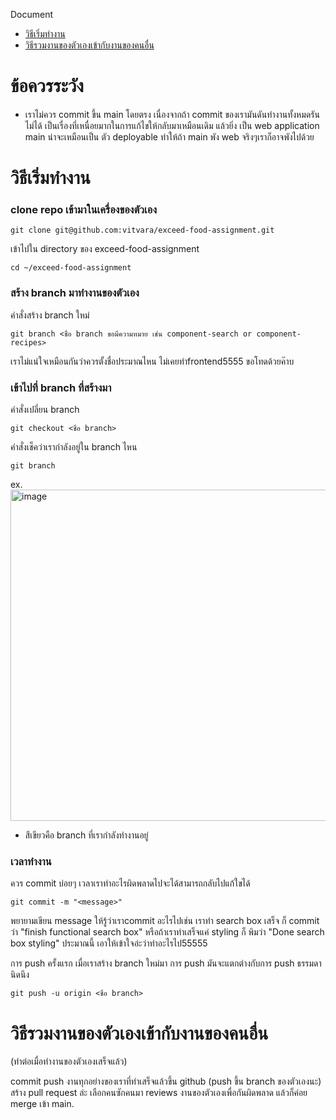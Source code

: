 Document

- [วิธีเริ่มทำงาน](วิธีเริ่มทำงาน)
- [วิธีรวมงานของตัวเองเข้ากับงานของคนอื่น](วิธีรวมงานของตัวเองเข้ากับงานของคนอื่น)

# ข้อควรระวัง
- เราไม่ควร commit ขึ้น main โดยตรง เนื่องจากถ้า commit ของเรามันดันทำงานทั้งหมดรันไม่ได้ เป็นเรื่องที่เหนื่อยมากในการแก้ไขให้กลับมาเหมือนเดิม
แล้วยิ่ง เป็น web application main น่าจะเหมือนเป็น ตัว deployable ทำให้ถ้า main พัง web จริงๆเราก็อาจพังไปด้วย

# วิธีเริ่มทำงาน
### clone repo เข้ามาในเครื่องของตัวเอง
```
git clone git@github.com:vitvara/exceed-food-assignment.git
```
เข้าไปใน directory ของ exceed-food-assignment
```
cd ~/exceed-food-assignment
```
### สร้าง branch มาทำงานของตัวเอง

คำสั่งสร้าง branch ใหม่
```
git branch <ชื่อ branch ขอมีความหมาย เช่น component-search or component-recipes>
```
เราไม่แน่ใจเหมือนกันว่าควรตั้งชื่อประมาณไหน ไม่เคยทำfrontend5555 ขอโทดด้วยค๊าบ
### เข้าไปที่ branch ที่สร้างมา

คำสั่งเปลี่ยน branch
```
git checkout <ชื่อ branch>
```
คำสั่งเช็คว่าเรากำลังอยู่ใน branch ไหน
```
git branch
```
ex.
<img width="530" alt="image" src="https://user-images.githubusercontent.com/69972884/152742901-f133f823-78b8-427a-aab5-1a4072781c74.png">

* สีเขียวคือ branch ที่เรากำลังทำงานอยู่

### เวลาทำงาน

ควร commit บ่อยๆ เวลาเราทำอะไรผิดพลาดไปจะได้สามารถกลับไปแก้ใขได้
```
git commit -m "<message>"
```
พยายามเขียน message ให้รู้ว่าเราcommit อะไรไปเช่น
เราทำ search box เสร็จ ก็ commit ว่า "finish functional search box"
หรือถ้าเราทำเสร็จแค่ styling ก็ พิมว่า "Done search box styling"
ประมาณนี้ เอาให้เข้าใจอ่ะว่าทำอะไรไป55555

การ push ครั้งแรก
เมื่อเราสร้าง branch ใหม่มา การ push มันจะแตกต่างกับการ push ธรรมดานิดนึง
```
git push -u origin <ชื่อ branch>
```

# วิธีรวมงานของตัวเองเข้ากับงานของคนอื่น
(ทำต่อเมื่อทำงานของตัวเองเสร็จแล้ว)

commit push งานทุกอย่างของเราที่ทำเสร็จแล้วขึ้น github (push ขึ้น branch ของตัวเองนะ)
สร้าง pull request ล่ะ เลือกคนซักคนมา reviews งานของตัวเองเพื่อกันผิดพลาด
แล้วก็ค่อย merge เข้า main.



